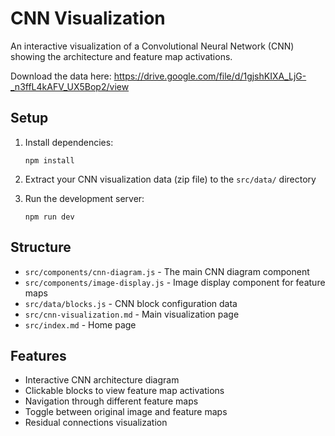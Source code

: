 # CNN Visualization

An interactive visualization of a Convolutional Neural Network (CNN) showing the architecture and feature map activations.

Download the data here:
https://drive.google.com/file/d/1gjshKIXA_LjG-_n3ffL4kAFV_UX5Bop2/view

## Setup

1. Install dependencies:
   ```
   npm install
   ```

2. Extract your CNN visualization data (zip file) to the `src/data/` directory

3. Run the development server:
   ```
   npm run dev
   ```

## Structure

- `src/components/cnn-diagram.js` - The main CNN diagram component
- `src/components/image-display.js` - Image display component for feature maps
- `src/data/blocks.js` - CNN block configuration data
- `src/cnn-visualization.md` - Main visualization page
- `src/index.md` - Home page

## Features

- Interactive CNN architecture diagram
- Clickable blocks to view feature map activations
- Navigation through different feature maps
- Toggle between original image and feature maps
- Residual connections visualization
